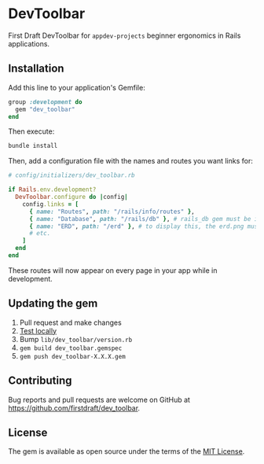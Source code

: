 # DevToolbar

First Draft DevToolbar for `appdev-projects` beginner ergonomics in Rails applications.

## Installation

Add this line to your application's Gemfile:

```ruby
group :development do
  gem "dev_toolbar"
end
```

Then execute:

```bash
bundle install
```

Then, add a configuration file with the names and routes you want links for:

```rb
# config/initializers/dev_toolbar.rb

if Rails.env.development?
  DevToolbar.configure do |config|
    config.links = [
      { name: "Routes", path: "/rails/info/routes" },
      { name: "Database", path: "/rails/db" }, # rails_db gem must be installed
      { name: "ERD", path: "/erd" }, # to display this, the erd.png must be in the public/ folder
      # etc.
    ]
  end
end
```

These routes will now appear on every page in your app while in development.

## Updating the gem

1. Pull request and make changes
2. [Test locally](https://gist.github.com/jonathanroehm/70749fb6f29c61d0af7c7ed9cc233f79)
2. Bump `lib/dev_toolbar/version.rb`
3. `gem build dev_toolbar.gemspec`
4. `gem push dev_toolbar-X.X.X.gem`

## Contributing

Bug reports and pull requests are welcome on GitHub at https://github.com/firstdraft/dev_toolbar.

## License

The gem is available as open source under the terms of the [MIT License](https://opensource.org/licenses/MIT).
